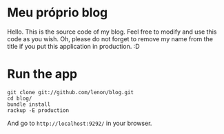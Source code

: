 # Meu próprio blog

Hello. This is the source code of my blog. Feel free to modify and use this code as you wish.
Oh, please do not forget to remove my name from the title if you put this application in production. :D

# Run the app

    git clone git://github.com/lenon/blog.git
    cd blog/
    bundle install
    rackup -E production

And go to `http://localhost:9292/` in your browser.

